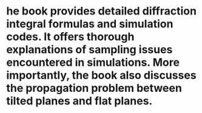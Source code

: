 # he book provides detailed diffraction integral formulas and simulation codes. It offers thorough explanations of sampling issues encountered in simulations. More importantly, the book also discusses the propagation problem between tilted planes and flat planes.

